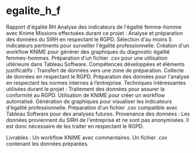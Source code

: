 # egalite_h_f
Rapport d'égalité RH
Analyse des indicateurs de l'égalité femme-homme avec Knime
Missions effectuées durant ce projet :
Analyse et préparation des données du SIRH en respectant le RGPD.
Sélection d'au moins 5 indicateurs pertinents pour surveiller l'égalité professionnelle.
Création d'un workflow KNIME pour générer des graphiques du diagnostic égalité femmes-hommes.
Préparation d'un fichier .csv pour une utilisation ultérieure dans Tableau Software.
Compétences développées et éléments justificatifs :
Transfert de données vers une zone de préparation.
Collecte de données en respectant le RGPD.
Préparation des données pour l'analyse en respectant les normes internes à l’entreprise.
Techniques intéressantes utilisées durant le projet :
Traitement des données pour assurer la conformité au RGPD.
Utilisation de KNIME pour créer un workflow automatisé.
Génération de graphiques pour visualiser les indicateurs d'égalité professionnelle.
Préparation d'un fichier .csv compatible avec Tableau Software pour des analyses futures.
Provenance des données :
Les données proviennent du SIRH de l'entreprise et ne sont pas anonymisées. Il est donc nécessaire de les traiter en respectant le RGPD.

Livrables :
Un workflow KNIME avec commentaires.
Un fichier .csv contenant les données préparées.

